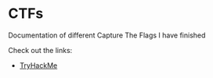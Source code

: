 # CTFs
Documentation of different Capture The Flags I have finished

Check out the links:
* [TryHackMe](<https://github.com/saucea/CTFs/blob/main/TryHackMe/Description.md>)
